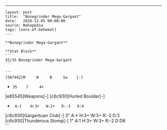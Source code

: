 ---
    layout: post
    title:  "Bonegrinder Mega-Gargant"
    date:   2020-12-05 00:00:00
    source: Wahapedia
    tags: [sons-of-behemat]
    ---
    
    **Bonegrinder Mega-Gargant**
    
    **Stat Block**
    ```
    35/35 Bonegrinder Mega-Gargant
    ```
    
    ```
    [56f442]M     W     B     Sa    [-]
*     35    7     4+    
[e85545]Weapons[-]
[c6c930]Hurled Boulder[-]
*      A:1    H:3+   W:2+   R:-3   D:4   
[c6c930]Gargantuan Club[-]
3"     A:*    H:3+   W:3+   R:-2   D:3   
[c6c930]Thunderous Stomp[-]
1"     A:1    H:3+   W:3+   R:-2   D:D6  
    ```
    
    
    